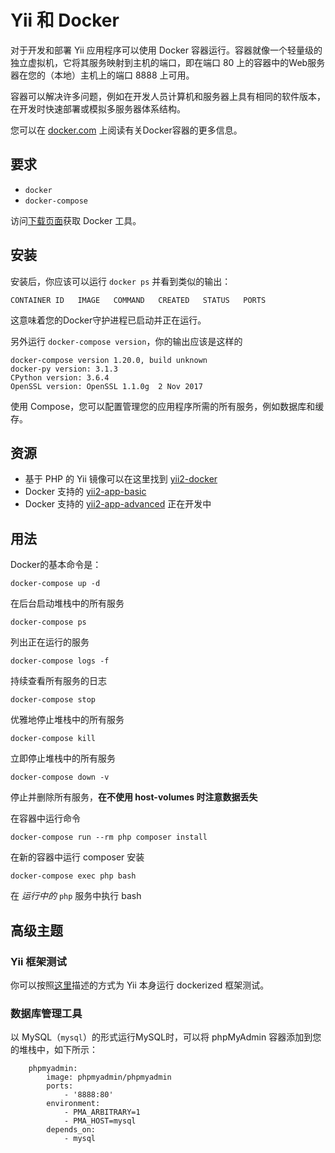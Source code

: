 Yii 和 Docker
=============

对于开发和部署 Yii 应用程序可以使用 Docker 容器运行。容器就像一个轻量级的独立虚拟机，它将其服务映射到主机的端口，即在端口 80 上的容器中的Web服务器在您的（本地）主机上的端口 8888 上可用。

容器可以解决许多问题，例如在开发人员计算机和服务器上具有相同的软件版本，在开发时快速部署或模拟多服务器体系结构。

您可以在 [docker.com](https://www.docker.com/what-docker) 上阅读有关Docker容器的更多信息。

## 要求

- `docker`
- `docker-compose`

访问[下载页面](https://www.docker.com/community-edition)获取 Docker 工具。

## 安装

安装后，你应该可以运行 `docker ps` 并看到类似的输出：

```
CONTAINER ID   IMAGE   COMMAND   CREATED   STATUS   PORTS
```

这意味着您的Docker守护进程已启动并正在运行。

另外运行 `docker-compose version`，你的输出应该是这样的

```
docker-compose version 1.20.0, build unknown
docker-py version: 3.1.3
CPython version: 3.6.4
OpenSSL version: OpenSSL 1.1.0g  2 Nov 2017
```

使用 Compose，您可以配置管理您的应用程序所需的所有服务，例如数据库和缓存。

## 资源

- 基于 PHP 的 Yii 镜像可以在这里找到 [yii2-docker](https://github.com/yiisoft/yii2-docker)
- Docker 支持的 [yii2-app-basic](https://github.com/yiisoft/yii2-app-basic#install-with-docker)
- Docker 支持的 [yii2-app-advanced](https://github.com/yiisoft/yii2-app-advanced/pull/347) 正在开发中

## 用法

Docker的基本命令是：

    docker-compose up -d
    
在后台启动堆栈中的所有服务

    docker-compose ps
    
列出正在运行的服务

    docker-compose logs -f
    
持续查看所有服务的日志

    docker-compose stop
    
优雅地停止堆栈中的所有服务

    docker-compose kill
    
立即停止堆栈中的所有服务

    docker-compose down -v
    
停止并删除所有服务，**在不使用 host-volumes 时注意数据丢失**

在容器中运行命令

    docker-compose run --rm php composer install
    
在新的容器中运行 composer 安装

    docker-compose exec php bash
    
在 *运行中的* `php` 服务中执行 bash


## 高级主题

### Yii 框架测试

你可以按照[这里](https://github.com/yiisoft/yii2/blob/master/tests/README.md#dockerized-testing)描述的方式为 Yii 本身运行 dockerized 框架测试。

### 数据库管理工具

以 MySQL（`mysql`）的形式运行MySQL时，可以将 phpMyAdmin 容器添加到您的堆栈中，如下所示：

```
    phpmyadmin:
        image: phpmyadmin/phpmyadmin
        ports:
            - '8888:80'
        environment:
            - PMA_ARBITRARY=1
            - PMA_HOST=mysql
        depends_on:
            - mysql
```
